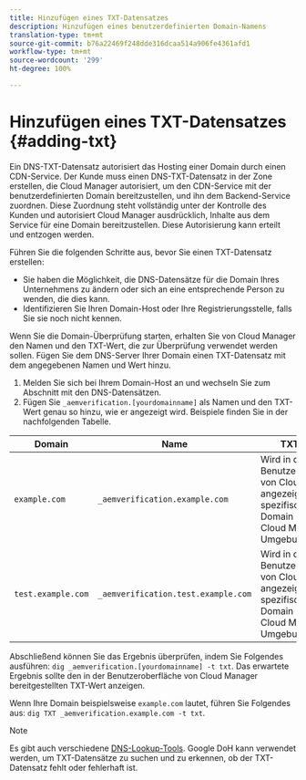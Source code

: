 ```yaml
---
title: Hinzufügen eines TXT-Datensatzes
description: Hinzufügen eines benutzerdefinierten Domain-Namens
translation-type: tm+mt
source-git-commit: b76a22469f248dde316dcaa514a906fe4361afd1
workflow-type: tm+mt
source-wordcount: '299'
ht-degree: 100%

---
```



# Hinzufügen eines TXT-Datensatzes {#adding-txt}

Ein DNS-TXT-Datensatz autorisiert das Hosting einer Domain durch einen CDN-Service. Der Kunde muss einen DNS-TXT-Datensatz in der Zone erstellen, die Cloud Manager autorisiert, um den CDN-Service mit der benutzerdefinierten Domain bereitzustellen, und ihn dem Backend-Service zuordnen. Diese Zuordnung steht vollständig unter der Kontrolle des Kunden und autorisiert Cloud Manager ausdrücklich, Inhalte aus dem Service für eine Domain bereitzustellen. Diese Autorisierung kann erteilt und entzogen werden.

Führen Sie die folgenden Schritte aus, bevor Sie einen TXT-Datensatz erstellen:

* Sie haben die Möglichkeit, die DNS-Datensätze für die Domain Ihres Unternehmens zu ändern oder sich an eine entsprechende Person zu wenden, die dies kann.
* Identifizieren Sie Ihren Domain-Host oder Ihre Registrierungsstelle, falls Sie sie noch nicht kennen.

Wenn Sie die Domain-Überprüfung starten, erhalten Sie von Cloud Manager den Namen und den TXT-Wert, die zur Überprüfung verwendet werden sollen. Fügen Sie dem DNS-Server Ihrer Domain einen TXT-Datensatz mit dem angegebenen Namen und Wert hinzu.

1. Melden Sie sich bei Ihrem Domain-Host an und wechseln Sie zum Abschnitt mit den DNS-Datensätzen.
1. Fügen Sie `_aemverification.[yourdomainname]` als Namen und den TXT-Wert genau so hinzu, wie er angezeigt wird.
Beispiele finden Sie in der nachfolgenden Tabelle.

| Domain | Name | TXT-Wert |
|--- |--- |---|
| `example.com` | `_aemverification.example.com` | Wird in der Benutzeroberfläche von Cloud Manager angezeigt und ist spezifisch für die Domain und die Cloud Manager-Umgebung. |
| `test.example.com` | `_aemverification.test.example.com` | Wird in der Benutzeroberfläche von Cloud Manager angezeigt und ist spezifisch für die Domain und die Cloud Manager-Umgebung. |

Abschließend können Sie das Ergebnis überprüfen, indem Sie Folgendes ausführen: `dig _aemverification.[yourdomainname] -t txt`.
Das erwartete Ergebnis sollte den in der Benutzeroberfläche von Cloud Manager bereitgestellten TXT-Wert anzeigen.

Wenn Ihre Domain beispielsweise `example.com` lautet, führen Sie Folgendes aus: `dig TXT _aemverification.example.com -t txt`.

>[!NOTE]
>Es gibt auch verschiedene [DNS-Lookup-Tools](https://www.ultratools.com/tools/dnsLookup). Google DoH kann verwendet werden, um TXT-Datensätze zu suchen und zu erkennen, ob der TXT-Datensatz fehlt oder fehlerhaft ist.

